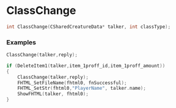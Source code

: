 # ClassChange

```cpp - C++
int ClassChange(CSharedCreatureData* talker, int classType);
```

### Examples
```cpp - C++
ClassChange(talker,reply);
```

```cpp - C++
if (DeleteItem1(talker,item_1proff_id,item_1proff_amount))
{
	ClassChange(talker,reply);					
	FHTML_SetFileName(fhtml0, fnSuccessful);
	FHTML_SetStr(fhtml0,"PlayerName", talker.name);
	ShowFHTML(talker, fhtml0);						
}
```
